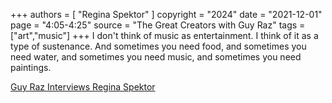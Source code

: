 +++
authors = [
  "Regina Spektor"
]
copyright = "2024"
date = "2021-12-01"
page = "4:05-4:25"
source = "The Great Creators with Guy Raz"
tags = ["art","music"]
+++
I don't think of music as entertainment. I think of it as a type of sustenance. And sometimes you need food, and sometimes you need water, and sometimes you need music, and sometimes you need paintings.

[Guy Raz Interviews Regina Spektor](https://www.thegreatcreators.com/episodes/spektor)
